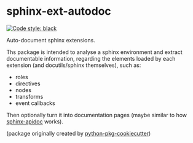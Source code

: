 # sphinx-ext-autodoc

[![Code style: black][black-badge]][black-link]

Auto-document sphinx extensions.

Ths package is intended to analyse a sphinx environment and extract documentable information,
regarding the elements loaded by each extension (and docutils/sphinx themselves), such as:

- roles
- directives
- nodes
- transforms
- event callbacks

Then optionally turn it into documentation pages (maybe similar to how [sphinx-apidoc](https://www.sphinx-doc.org/en/master/man/sphinx-apidoc.html) works).

[black-badge]: https://img.shields.io/badge/code%20style-black-000000.svg
[black-link]: https://github.com/ambv/black

(package originally created by [python-pkg-cookiecutter](https://github.com/executablebooks/python-pkg-cookiecutter))
